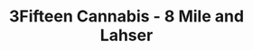 ---
title: "3Fifteen Cannabis - 8 Mile and Lahser"
url: /detroit/3fifteen-cannabis-8-mile-and-lahser/
shop: cannabis
---
